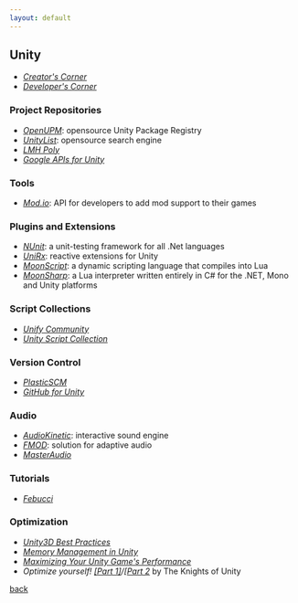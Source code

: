 ```yaml
---
layout: default
---
```


## Unity

* _[Creator's Corner](https://unity.com/creators-corner)_
* _[Developer's Corner](https://unity.com/developers-corner)_

### Project Repositories

* _[OpenUPM](https://openupm.com/)_: opensource Unity Package Registry
* _[UnityList](https://unitylist.com/)_: opensource search engine
* _[LMH Poly](https://lmhpoly.com/)_
* _[Google APIs for Unity](https://developers.google.com/unity/)_

### Tools

* _[Mod.io](https://mod.io/)_: API for developers to add mod support to their games

### Plugins and Extensions

* _[NUnit](http://www.nunit.org/)_: a unit-testing framework for all .Net languages
* _[UniRx](https://github.com/neuecc/UniRx)_: reactive extensions for Unity
* _[MoonScript](https://moonscript.org/)_: a dynamic scripting language that compiles into Lua
* _[MoonSharp](http://www.moonsharp.org/)_: a Lua interpreter written entirely in C# for the .NET, Mono and Unity platforms

### Script Collections

* _[Unify Community](http://wiki.unity3d.com/index.php/Main_Page)_
* _[Unity Script Collection](https://github.com/michidk/Unity-Script-Collection)_

### Version Control

* _[PlasticSCM](https://www.plasticscm.com/)_
* _[GitHub for Unity](https://unity.github.com/)_

### Audio

* _[AudioKinetic](https://www.audiokinetic.com/)_: interactive sound engine
* _[FMOD](https://fmod.com/)_: solution for adaptive audio
* _[MasterAudio](https://www.dtdevtools.com/docs/masteraudio/TOC.htm)_

### Tutorials

* _[Febucci](https://www.febucci.com/)_

### Optimization

* _[Unity3D Best Practices](http://www.glenstevens.ca/unity3d-best-practices/)_
* _[Memory Management in Unity](https://learn.unity.com/tutorial/memory-management-in-unity)_
* _[Maximizing Your Unity Game's Performance](https://cgcookie.com/2017/04/26/maximizing-your-unity-games-performance/)_
* _Optimize yourself! [[Part 1]](https://blog.theknightsofunity.com/optimize-part-1/)/[[Part 2](https://blog.theknightsofunity.com/optimize-part-2/)_ by The Knights of Unity

[back](../)
